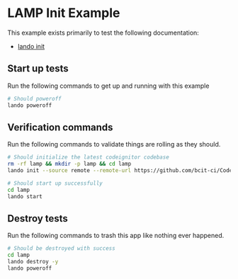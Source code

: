 # LAMP Init Example

This example exists primarily to test the following documentation:

* [lando init](https://docs.lando.dev/cli/init.html)

## Start up tests

Run the following commands to get up and running with this example

```bash
# Should poweroff
lando poweroff
```

## Verification commands

Run the following commands to validate things are rolling as they should.

```bash
# Should initialize the latest codeignitor codebase
rm -rf lamp && mkdir -p lamp && cd lamp
lando init --source remote --remote-url https://github.com/bcit-ci/CodeIgniter/archive/3.1.13.tar.gz --remote-options="--strip-components 1" --recipe lamp --webroot . --name lando-lamp --option composer_version=1.10.1

# Should start up successfully
cd lamp
lando start
```

## Destroy tests

Run the following commands to trash this app like nothing ever happened.

```bash
# Should be destroyed with success
cd lamp
lando destroy -y
lando poweroff
```

